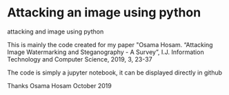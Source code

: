 # Attacking an image using python
attacking and image using python

This is mainly the code created for my paper 
"Osama Hosam. “Attacking Image Watermarking and Steganography - A Survey”, I.J. Information Technology and Computer Science, 2019, 3, 23-37

The code is simply a jupyter notebook, it can be displayed directly in github

Thanks
Osama Hosam
October 2019

